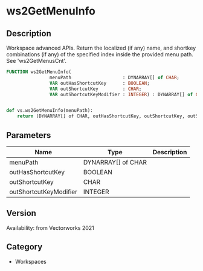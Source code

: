# ws2GetMenuInfo

## Description
Workspace advanced APIs. Return the localized (if any) name, and shortkey combinations (if any) of the specified index inside the provided menu path. See 'ws2GetMenusCnt'.

```pascal
FUNCTION ws2GetMenuInfo(
				menuPath                   : DYNARRAY[] of CHAR;
				VAR outHasShortcutKey      : BOOLEAN;
				VAR outShortcutKey         : CHAR;
				VAR outShortcutKeyModifier : INTEGER) : DYNARRAY[] of CHAR;
```

```python

def vs.ws2GetMenuInfo(menuPath):
    return (DYNARRAY[] of CHAR, outHasShortcutKey, outShortcutKey, outShortcutKeyModifier)
```

## Parameters
|Name|Type|Description|
|---|---|---|
|menuPath|DYNARRAY[] of CHAR||
|outHasShortcutKey|BOOLEAN||
|outShortcutKey|CHAR||
|outShortcutKeyModifier|INTEGER||

## Version
Availability: from Vectorworks 2021
## Category
* Workspaces

